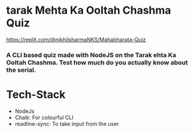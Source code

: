 # tarak Mehta Ka Ooltah Chashma Quiz
https://replit.com/@nikhilsharmaNKS/Mahabharata-Quiz

### A CLI based quiz made with NodeJS on the Tarak ehta Ka Ooltah Chashma. Test how much do you actually know about the serial. 

# Tech-Stack
- NodeJs
- Chalk: For colourful CLI
- readline-sync: To take input from the user
